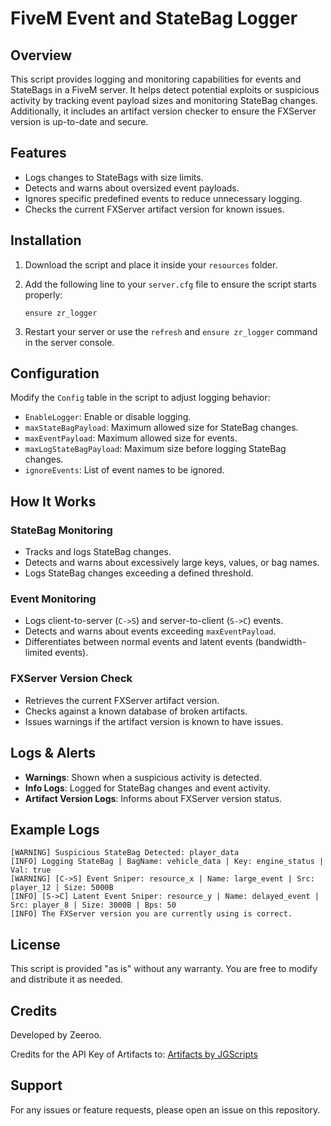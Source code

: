 # FiveM Event and StateBag Logger

## Overview
This script provides logging and monitoring capabilities for events and StateBags in a FiveM server. It helps detect potential exploits or suspicious activity by tracking event payload sizes and monitoring StateBag changes. Additionally, it includes an artifact version checker to ensure the FXServer version is up-to-date and secure.

## Features
- Logs changes to StateBags with size limits.
- Detects and warns about oversized event payloads.
- Ignores specific predefined events to reduce unnecessary logging.
- Checks the current FXServer artifact version for known issues.

## Installation
1. Download the script and place it inside your `resources` folder.
2. Add the following line to your `server.cfg` file to ensure the script starts properly:

   ```plaintext
   ensure zr_logger
   ```

3. Restart your server or use the `refresh` and `ensure zr_logger` command in the server console.

## Configuration
Modify the `Config` table in the script to adjust logging behavior:
- `EnableLogger`: Enable or disable logging.
- `maxStateBagPayload`: Maximum allowed size for StateBag changes.
- `maxEventPayload`: Maximum allowed size for events.
- `maxLogStateBagPayload`: Maximum size before logging StateBag changes.
- `ignoreEvents`: List of event names to be ignored.

## How It Works
### StateBag Monitoring
- Tracks and logs StateBag changes.
- Detects and warns about excessively large keys, values, or bag names.
- Logs StateBag changes exceeding a defined threshold.

### Event Monitoring
- Logs client-to-server (`C->S`) and server-to-client (`S->C`) events.
- Detects and warns about events exceeding `maxEventPayload`.
- Differentiates between normal events and latent events (bandwidth-limited events).

### FXServer Version Check
- Retrieves the current FXServer artifact version.
- Checks against a known database of broken artifacts.
- Issues warnings if the artifact version is known to have issues.

## Logs & Alerts
- **Warnings**: Shown when a suspicious activity is detected.
- **Info Logs**: Logged for StateBag changes and event activity.
- **Artifact Version Logs**: Informs about FXServer version status.

## Example Logs
```plaintext
[WARNING] Suspicious StateBag Detected: player_data
[INFO] Logging StateBag | BagName: vehicle_data | Key: engine_status | Val: true
[WARNING] [C->S] Event Sniper: resource_x | Name: large_event | Src: player_12 | Size: 5000B
[INFO] [S->C] Latent Event Sniper: resource_y | Name: delayed_event | Src: player_8 | Size: 3000B | Bps: 50
[INFO] The FXServer version you are currently using is correct.
```

## License
This script is provided "as is" without any warranty. You are free to modify and distribute it as needed.

## Credits
Developed by Zeeroo.

Credits for the API Key of Artifacts to: [Artifacts by JGScripts](https://artifacts.jgscripts.com/)

## Support
For any issues or feature requests, please open an issue on this repository.

